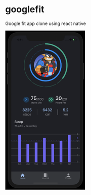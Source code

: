 # googlefit
Google fit app clone using react native

<img src="https://raw.githubusercontent.com/Chandankkrr/googlefit/master/images/Screen%20Shot%202020-04-09%20at%2016.41.30.png" height="500">
